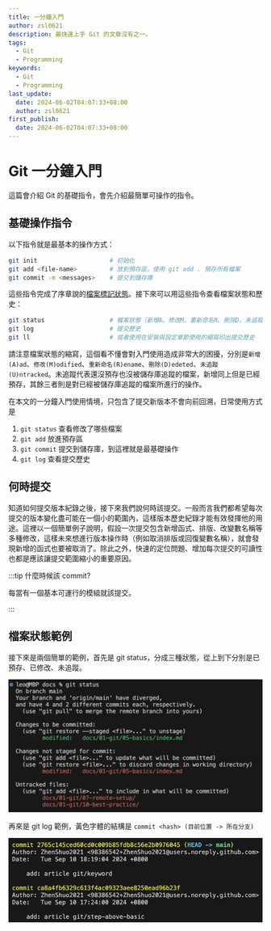 ```yaml
---
title: 一分鐘入門
author: zsl0621
description: 最快速上手 Git 的文章沒有之一。
tags:
  - Git
  - Programming
keywords:
  - Git
  - Programming
last_update:
  date: 2024-06-02T04:07:33+08:00
  author: zsl0621
first_publish:
  date: 2024-06-02T04:07:33+08:00
---
```


# Git 一分鐘入門

這篇會介紹 Git 的基礎指令，會先介紹最簡單可操作的指令。

## 基礎操作指令

以下指令就是最基本的操作方式：

```sh
git init                    # 初始化
git add <file-name>         # 放到預存區，使用 git add . 預存所有檔案
git commit -m <messages>    # 提交到儲存庫
```

這些指令完成了序章說的[檔案標記狀態](../git/preliminaries/basic-knowledge#概念)。接下來可以用這些指令查看檔案狀態和歷史：

```sh
git status                  # 檔案狀態（新增A、修改M、重新命名R、刪除D、未追蹤U）
git log                     # 提交歷史
git ll                      # 或者使用在安裝與設定章節使用的縮寫印出提交歷史
```

請注意檔案狀態的縮寫，這個看不懂會對入門使用造成非常大的困擾，分別是`新增(A)ad`、`修改(M)odified`、`重新命名(R)ename`、`刪除(D)edeted`、`未追蹤(U)ntracked`。未追蹤代表還沒預存也沒被儲存庫追蹤的檔案，新增同上但是已經預存，其餘三者則是對已經被儲存庫追蹤的檔案所進行的操作。

在本文的一分鐘入門使用情境，只包含了提交新版本不會向前回溯，日常使用方式是

1. `git status` 查看修改了哪些檔案
2. `git add` 放進預存區
3. `git commit` 提交到儲存庫，到這裡就是最基礎操作
4. `git log` 查看提交歷史

## 何時提交

知道如何提交版本紀錄之後，接下來我們說何時該提交。一般而言我們都希望每次提交的版本變化盡可能在一個小的範圍內，這樣版本歷史紀錄才能有效發揮他的用途。這裡以一個簡單例子說明，假設一次提交包含新增函式、排版、改變數名稱等多種修改，這樣未來想進行版本操作時（例如取消排版或回復變數名稱），就會發現新增的函式也要被取消了。除此之外，快速的定位問題、增加每次提交的可讀性也都是應該讓提交範圍縮小的重要原因。

:::tip 什麼時候該 commit?

每當有一個基本可運行的模組就該提交。

:::

## 檔案狀態範例

接下來是兩個簡單的範例，首先是 git status，分成三種狀態，從上到下分別是已預存、已修改、未追蹤。

![git status](git-status.webp "git status")

再來是 git log 範例，黃色字體的結構是 `commit <hash> (目前位置 -> 所在分支)`

![git log](git-log.webp "git log")
